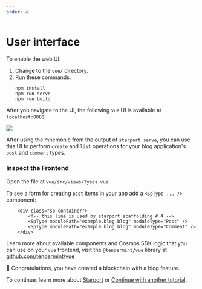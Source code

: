 ```yaml
---
order: 4
---
```


# User interface
To enable the web UI:

 1. Change to the `vue/` directory.
 1. Run these commands: 
    ```
    npm install
    npm run serve
    npm run build
    ```


After you navigate to the UI, the following `vue` UI is available at `localhost:8080`: 

![](./userinterface.png)

After using the mnemonic from the output of `starport serve`, you can use this UI to perform `create` and `list` operations for your blog application's `post` and `comment` types.

### Inspect the Frontend

Open the file at `vue/src/views/Types.vue`.

To see a form for creating `post` items in your app add a `<SpType ... />` component:

```vue
	<div class="sp-container">
		<!-- this line is used by starport scaffolding # 4 -->
		<SpType modulePath="example.blog.blog" moduleType="Post" />
		<SpType modulePath="example.blog.blog" moduleType="Comment" />
	</div>
```

Learn more about available components and Cosmos SDK logic that you can use on your `vue` frontend, visit the `@tendermint/vue` library at [github.com/tendermint/vue](https://github.com/tendermint/vue)

🎉 Congratulations, you have created a blockchain with a blog feature. 

To continue, learn more about [Starport](https://github.com/tendermint/starport/tree/develop/docs) or [Continue with another tutorial](https://tutorials.cosmos.network/).
